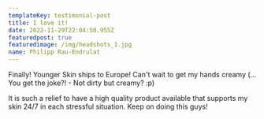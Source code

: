 ```yaml
---
templateKey: testimonial-post
title: I love it!
date: 2022-11-29T22:04:50.955Z
featuredpost: true
featuredimage: /img/headshots_1.jpg
name: Philipp Rau-Endrulat
---
```

F﻿inally! Younger Skin ships to Europe! Can't wait to get my hands creamy (... You get the joke?! - Not dirty but creamy? :p)

I﻿t is such a relief to have a high quality product available that supports my skin 24/7 in each stressful situation. Keep on doing this guys!